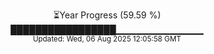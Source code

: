 <p align="center">
⏳Year Progress (59.59 %)<br>
█████████████████▁▁▁▁▁▁▁▁▁▁▁▁▁ <br>
<sub>Updated: Wed, 06 Aug 2025 12:05:58 GMT</sub>
</p>

